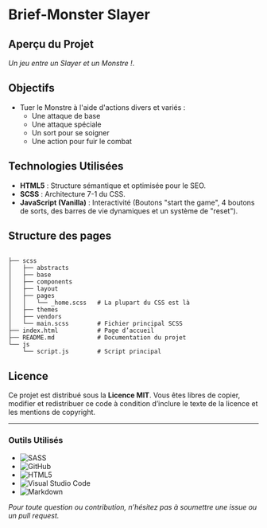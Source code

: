# Brief-Monster Slayer

## Aperçu du Projet
*Un jeu entre un Slayer et un Monstre !*.

## Objectifs
- Tuer le Monstre à l'aide d'actions divers et variés : 
  - Une attaque de base
  - Une attaque spéciale
  - Un sort pour se soigner
  - Une action pour fuir le combat

## Technologies Utilisées
- **HTML5** : Structure sémantique et optimisée pour le SEO.
- **SCSS** : Architecture 7-1 du CSS.
- **JavaScript (Vanilla)** : Interactivité (Boutons "start the game", 4 boutons de sorts, des barres de vie dynamiques et un système de "reset").

## Structure des pages
```text

├── scss
│   ├── abstracts
│   ├── base
│   ├── components
│   ├── layout
│   ├── pages
│   │   └── _home.scss   # La plupart du CSS est là
│   ├── themes
│   ├── vendors
│   └── main.scss        # Fichier principal SCSS
├── index.html           # Page d’accueil
├── README.md            # Documentation du projet
└── js
    └── script.js        # Script principal
```  

## Licence
Ce projet est distribué sous la **Licence MIT**. Vous êtes libres de copier, modifier et redistribuer ce code à condition d’inclure le texte de la licence et les mentions de copyright.

---
### Outils Utilisés

- ![SASS](https://img.shields.io/badge/SASS-hotpink.svg?style=for-the-badge&logo=SASS&logoColor=white)
- ![GitHub](https://img.shields.io/badge/github-%23121011.svg?style=for-the-badge&logo=github&logoColor=white)
- ![HTML5](https://img.shields.io/badge/HTML5-E34F26?style=for-the-badge&logo=html5&logoColor=white)
- ![Visual Studio Code](https://img.shields.io/badge/Visual%20Studio%20Code-0078d7.svg?style=for-the-badge&logo=visual-studio-code&logoColor=white)
- ![Markdown](https://img.shields.io/badge/markdown-%23000000.svg?style=for-the-badge&logo=markdown&logoColor=white)

*Pour toute question ou contribution, n’hésitez pas à soumettre une issue ou un pull request.*
